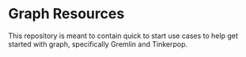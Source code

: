 Graph Resources
===============

This repository is meant to contain quick to start use cases to help get started with graph, specifically Gremlin and Tinkerpop.
